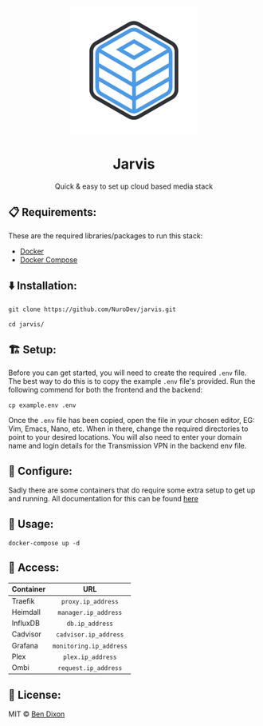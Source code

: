 <div align="center">
    <img src="./logo.svg" width="256px" height="256px" />
    <h1>Jarvis</h1>
    <p>Quick & easy to set up cloud based media stack</p>
</div>

## 📋 Requirements:
These are the required libraries/packages to run this stack:
 - [Docker](https://docker.com)
 - [Docker Compose](https://docs.docker.com/compose/)

## ⬇️ Installation:
```shell
git clone https://github.com/NuroDev/jarvis.git
```
```shell
cd jarvis/
```

## 🏗 Setup:
Before you can get started, you will need to create the required `.env` file. The best way to do this is to copy the example `.env` file's provided. Run the following commend for both the frontend and the backend:
```
cp example.env .env
```
Once the `.env` file has been copied, open the file in your chosen editor, EG: Vim, Emacs, Nano, etc. When in there, change the required directories to point to your desired locations.
You will also need to enter your domain name and login details for the Transmission VPN in the backend env file.

## 🔧 Configure:
Sadly there are some containers that do require some extra setup to get up and running. All documentation for this can be found [here](https://github.com/NuroDev/jarvis/blob/master/config.md)

## 🚀 Usage:
```
docker-compose up -d
```

## 🔑 Access:
| Container		| URL                    |
| ------------- |:----------------------:|
| Traefik       | `proxy.ip_address`     |
| Heimdall		| `manager.ip_address`   |
| InfluxDB		| `db.ip_address`        |
| Cadvisor		| `cadvisor.ip_address`  |
| Grafana		| `monitoring.ip_address`|
| Plex      	| `plex.ip_address`      |
| Ombi			| `request.ip_address`	 |

## 📄 License:
MIT © [Ben Dixon](https://github.com/NuroDev/jarvis/blob/master/LICENSE)
